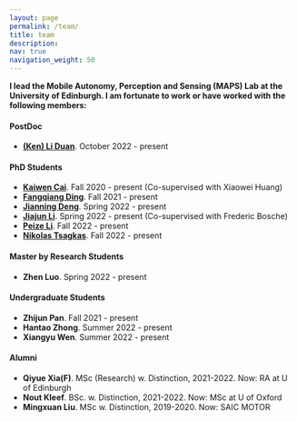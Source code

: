 ```yaml
---
layout: page
permalink: /team/
title: team
description: 
nav: true
navigation_weight: 50
---
```


**I lead the Mobile Autonomy, Perception and Sensing (MAPS) Lab at the University of Edinburgh. I am fortunate to work or have worked with the following members:** 

<section>
  <h4>PostDoc</h4>
  <ul>
        <li>
            <a href="https://github.com/LiDuanAtGlasgow"  target="_blank"><strong>(Ken) Li Duan</strong></a>. October 2022 - present 
        </li>
  </ul>
</section>

<section>
  <h4>PhD Students</h4>
  <ul>
        <li>
            <a href="https://ramdrop.github.io/"  target="_blank"><strong>Kaiwen Cai</strong></a>. Fall 2020 - present (Co-supervised with Xiaowei Huang)
        </li>
        <li>
            <a href="https://toytiny.github.io/"  target="_blank"><strong>Fangqiang Ding</strong></a>. Fall 2021 - present
        </li>
        <li>
            <a href="https://christopherlu.github.io/team/"  target="_blank"><strong>Jianning Deng</strong></a>. Spring 2022 - present
        </li>
        <li>
            <a href="https://christopherlu.github.io/team/"  target="_blank"><strong>Jiajun Li</strong></a>. Spring 2022 - present (Co-supervised with Frederic Bosche)
        </li>
        <li>
            <a href="https://christopherlu.github.io/team/"  target="_blank"><strong>Peize Li</strong></a>. Fall 2022 - present
        </li>
        <li>
            <a href="https://tsagkas.github.io/"  target="_blank"><strong>Nikolas Tsagkas</strong></a>. Fall 2022 - present
        </li>
        
  </ul>
</section>

<section>
  <h4> Master by Research Students</h4>
  <ul>
        <li>
            <strong>Zhen Luo</strong>. Spring 2022 - present
        </li>
  </ul>
</section>

<section>
  <h4> Undergraduate Students </h4>
  <ul>
        <li>
            <strong>Zhijun Pan</strong>. Fall 2021 - present
        </li>
        <li>
            <strong>Hantao Zhong</strong>. Summer 2022 - present
        </li>
        <li>
            <strong>Xiangyu Wen</strong>. Summer 2022 - present
        </li>
  </ul>
</section>

<section>
  <h4>Alumni</h4>
  <ul>
        <li>
            <strong>Qiyue Xia(F)</strong>. MSc (Research) w. Distinction, 2021-2022. Now: RA at U of Edinburgh
        </li>
        <li>
            <strong>Nout Kleef</strong>. BSc. w. Distinction, 2021-2022. Now: MSc at U of Oxford
        </li>
        <li>
            <strong>Mingxuan Liu</strong>. MSc w. Distinction, 2019-2020. Now: SAIC MOTOR
        </li>
  </ul>
</section>